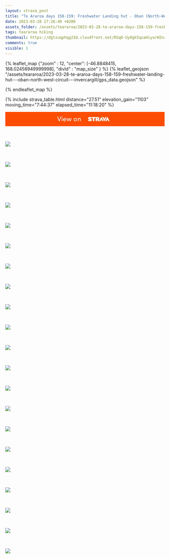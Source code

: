 ```yaml
---
layout: strava_post
title: "Te Araroa days 158-159: Freshwater Landing hut - Oban (North-West circuit) -> Invercargill"
date: 2023-03-28 17:26:40 +0200
assets_folder: /assets/teararoa/2023-03-28-te-araroa-days-158-159-freshwater-landing-hut---oban-north-west-circuit---invercargill
tags: teararoa hiking
thumbnail: https://dgtzuqphqg23d.cloudfront.net/RSqO-Uy0gk5quaHiyarH2nzZgv0uVxTOr9MmkdD56Os-1024x768.jpg
comments: true
visible: 1
---
```



{% leaflet_map {"zoom" : 12,
                  "center": [-46.8848415, 168.02456949999998],
                 "divId" : "map_size" } %}
    {% leaflet_geojson "/assets/teararoa/2023-03-28-te-araroa-days-158-159-freshwater-landing-hut---oban-north-west-circuit---invercargill/gps_data.geojson" %}

{% endleaflet_map %}





{% include strava_table.html distance="27.51" elevation_gain="1103" moving_time="7:44:37" elapsed_time="11:18:20" %}

[![](/assets/strava.jpg)](https://www.strava.com/activities/8795548575)


<br />

![](https://dgtzuqphqg23d.cloudfront.net/RSqO-Uy0gk5quaHiyarH2nzZgv0uVxTOr9MmkdD56Os-1024x768.jpg)


<br />

![](https://dgtzuqphqg23d.cloudfront.net/MiFXSlO7nedMeZySGJi6utraimtpaX8l4Euge2NQrhU-768x1024.jpg)


<br />

![](https://dgtzuqphqg23d.cloudfront.net/ezgUdfY-3jZ1nXVtAyc5pv1_uS-JliPjCkCaa_DPUxQ-768x1024.jpg)


<br />

![](https://dgtzuqphqg23d.cloudfront.net/jVB4UEc2YDRLuUX8qK6by4wGwrmgV7eC1kMNtVeT_PE-768x1024.jpg)


<br />

![](https://dgtzuqphqg23d.cloudfront.net/OXcDsYEADbOYSOvP5_yIQTQLa_8Vh7aiVz_cKwa9qv0-1024x768.jpg)


<br />

![](https://dgtzuqphqg23d.cloudfront.net/stKdinASxvvP0JY0iSYEKZdJdiRgDQoqo9AoTfiA2JE-1024x768.jpg)


<br />

![](https://dgtzuqphqg23d.cloudfront.net/kR30UPB78eoR64Q4GIZYlLM63zAw3yvCxmiLddC0xE8-768x1024.jpg)


<br />

![](https://dgtzuqphqg23d.cloudfront.net/G-5cBG5d8S-mlFVMQwxqnCoMlO7BvoKtcRfvFRzbrqc-1024x768.jpg)


<br />

![](https://dgtzuqphqg23d.cloudfront.net/vifHIP_4mcXVsgB93SVmQD1PQPl1rIhOXL3P8SYZ6eE-1024x768.jpg)


<br />

![](https://dgtzuqphqg23d.cloudfront.net/7NTCGgH8NcewQSLFxJ7xbIKcEWDPXyvxY5gU5nD8nu8-1024x768.jpg)


<br />

![](https://dgtzuqphqg23d.cloudfront.net/_atlEqczUyAJsTVAnUD4GVhDEHM4eFoWlE7pN-WBz74-1024x768.jpg)


<br />

![](https://dgtzuqphqg23d.cloudfront.net/aDlQgeFlQOktp9pdI6BEdsTOJgTqgKhg7UqtWDwohro-1024x768.jpg)


<br />

![](https://dgtzuqphqg23d.cloudfront.net/QCsANb8W87jbeip9HJVdEDojcVKKEFoQ5cquno_fRMs-1024x768.jpg)


<br />

![](https://dgtzuqphqg23d.cloudfront.net/OMLf2YzMikRnTZT-2IIvA6ldDcKBQkhCoTGGZfjKnvA-1024x768.jpg)


<br />

![](https://dgtzuqphqg23d.cloudfront.net/LWDmxE489YdsS-IseGkKOTgluEHB541f5JOTzlQGf8M-1024x768.jpg)


<br />

![](https://dgtzuqphqg23d.cloudfront.net/QtPNgya4xUNo6IFq2LNvBBNqzccDC7IEWZb6ZI4Ff7A-1024x768.jpg)


<br />

![](https://dgtzuqphqg23d.cloudfront.net/UO2ehj7NNEmFpwc_R1xHQlQ0cDQyoaqqF5KM_SNw9TQ-1024x768.jpg)


<br />

![](https://dgtzuqphqg23d.cloudfront.net/Q7mPaqbxkwT1psKLNvY3JT99KsLi0PoSe0bcYjvwhUQ-1024x768.jpg)


<br />

![](https://dgtzuqphqg23d.cloudfront.net/6D3eRxd6eTjstYCHV-QuGOErdkgyBK2V6AS13zP4f7o-1024x768.jpg)


<br />

![](https://dgtzuqphqg23d.cloudfront.net/_NMTlDZleqVjFobV3CAmzFZF-gBhfFSh59HVY2rRg2I-1024x768.jpg)


<br />

![](https://dgtzuqphqg23d.cloudfront.net/sKswcTQTQufWQ1euWPWhijbjymoJmUAkdM6wuO-9pgk-1024x768.jpg)

